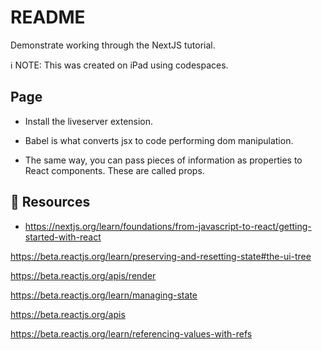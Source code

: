 # README

Demonstrate working through the NextJS tutorial.  

ℹ️ NOTE: This was created on iPad using codespaces.   

## Page

* Install the liveserver extension.  
* Babel is what converts jsx to code performing dom manipulation.  

* The same way, you can pass pieces of information as properties to React components. These are called props.


## 👀 Resources

* https://nextjs.org/learn/foundations/from-javascript-to-react/getting-started-with-react

https://beta.reactjs.org/learn/preserving-and-resetting-state#the-ui-tree

https://beta.reactjs.org/apis/render

https://beta.reactjs.org/learn/managing-state

https://beta.reactjs.org/apis

https://beta.reactjs.org/learn/referencing-values-with-refs



